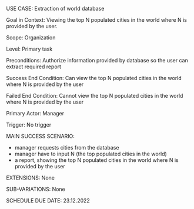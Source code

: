 USE CASE: Extraction of world database

Goal in Context: Viewing the top N populated cities in the world where N is provided by the user.

Scope: Organization

Level: Primary task

Preconditions: Authorize information provided by database so the user can extract required report

Success End Condition: Can view the top N populated cities in the world where N is provided by the user

Failed End Condition: Cannot view the top N populated cities in the world where N is provided by the user

Primary Actor: Manager

Trigger: No trigger

MAIN SUCCESS SCENARIO:
- manager requests cities from the database
- manager have to input N (the top populated cities in the world)
- a report, showing the top N populated cities in the world where N is provided by the user

EXTENSIONS: None

SUB-VARIATIONS: None

SCHEDULE DUE DATE: 23.12.2022